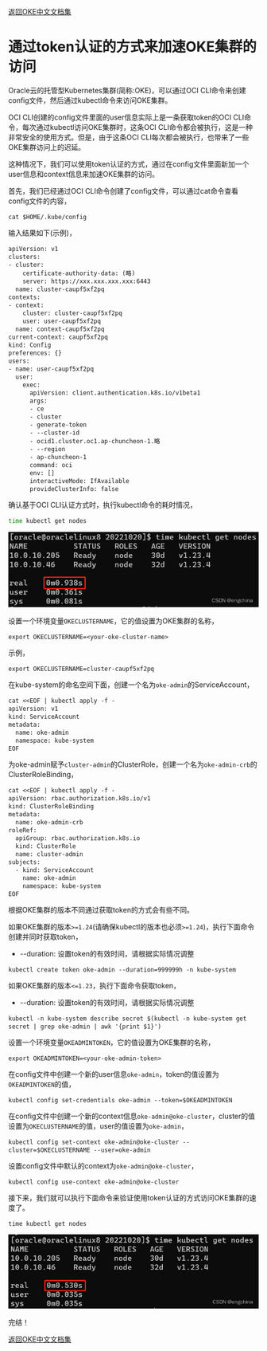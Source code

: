 [返回OKE中文文档集](../README.md)

# 通过token认证的方式来加速OKE集群的访问

Oracle云的托管型Kubernetes集群(简称:OKE)，可以通过OCI CLI命令来创建config文件，然后通过kubectl命令来访问OKE集群。

OCI CLI创建的config文件里面的user信息实际上是一条获取token的OCI CLI命令，每次通过kubectl访问OKE集群时，这条OCI CLI命令都会被执行，这是一种非常安全的使用方式。但是，由于这条OCI CLI每次都会被执行，也带来了一些OKE集群访问上的迟延。

这种情况下，我们可以使用token认证的方式，通过在config文件里面新加一个user信息和context信息来加速OKE集群的访问。

首先，我们已经通过OCI CLI命令创建了config文件，可以通过cat命令查看config文件的内容，

```shell
cat $HOME/.kube/config
```

输入结果如下(示例)，

```
apiVersion: v1
clusters:
- cluster:
    certificate-authority-data: (略)
    server: https://xxx.xxx.xxx.xxx:6443
  name: cluster-caupf5xf2pq
contexts:
- context:
    cluster: cluster-caupf5xf2pq
    user: user-caupf5xf2pq
  name: context-caupf5xf2pq
current-context: caupf5xf2pq
kind: Config
preferences: {}
users:
- name: user-caupf5xf2pq
  user:
    exec:
      apiVersion: client.authentication.k8s.io/v1beta1
      args:
      - ce
      - cluster
      - generate-token
      - --cluster-id
      - ocid1.cluster.oc1.ap-chuncheon-1.略
      - --region
      - ap-chuncheon-1
      command: oci
      env: []
      interactiveMode: IfAvailable
      provideClusterInfo: false
```
确认基于OCI CLI认证方式时，执行kubectl命令的耗时情况，
```sh
time kubectl get nodes
```
![在这里插入图片描述](images/87c1e7c3d5b940e0831b44ab81a4cfb6.png)

设置一个环境变量`OKECLUSTERNAME`，它的值设置为OKE集群的名称，

```
export OKECLUSTERNAME=<your-oke-cluster-name>
```

示例，

```
export OKECLUSTERNAME=cluster-caupf5xf2pq
```

在kube-system的命名空间下面，创建一个名为`oke-admin`的ServiceAccount，

```
cat <<EOF | kubectl apply -f - 
apiVersion: v1
kind: ServiceAccount
metadata:
  name: oke-admin
  namespace: kube-system
EOF
```

为oke-admin赋予`cluster-admin`的ClusterRole，创建一个名为`oke-admin-crb`的ClusterRoleBinding，

```
cat <<EOF | kubectl apply -f - 
apiVersion: rbac.authorization.k8s.io/v1
kind: ClusterRoleBinding
metadata:
  name: oke-admin-crb
roleRef:
  apiGroup: rbac.authorization.k8s.io
  kind: ClusterRole
  name: cluster-admin
subjects:
  - kind: ServiceAccount
    name: oke-admin
    namespace: kube-system
EOF
```

根据OKE集群的版本不同通过获取token的方式会有些不同。

如果OKE集群的版本`>=1.24`(请确保kubectl的版本也必须`>=1.24`)，执行下面命令创建并同时获取token，

- --duration: 设置token的有效时间，请根据实际情况调整

```
kubectl create token oke-admin --duration=999999h -n kube-system
```

如果OKE集群的版本`<=1.23`，执行下面命令获取token，

- --duration: 设置token的有效时间，请根据实际情况调整

```
kubectl -n kube-system describe secret $(kubectl -n kube-system get secret | grep oke-admin | awk '{print $1}')
```

设置一个环境变量`OKEADMINTOKEN`，它的值设置为OKE集群的名称，

```
export OKEADMINTOKEN=<your-oke-admin-token>
```

在config文件中创建一个新的user信息`oke-admin`，token的值设置为`OKEADMINTOKEN`的值，

```
kubectl config set-credentials oke-admin --token=$OKEADMINTOKEN
```

在config文件中创建一个新的context信息`oke-admin@oke-cluster`，cluster的值设置为`OKECLUSTERNAME`的值，user的值设置为`oke-admin`，

```
kubectl config set-context oke-admin@oke-cluster --cluster=$OKECLUSTERNAME --user=oke-admin
```

设置config文件中默认的context为`oke-admin@oke-cluster`，

```
kubectl config use-context oke-admin@oke-cluster
```

接下来，我们就可以执行下面命令来验证使用token认证的方式访问OKE集群的速度了。

```
time kubectl get nodes
```
![在这里插入图片描述](images/71b039decc6b4de691402f607612e6c1.png)


完结！

[返回OKE中文文档集](../README.md)
